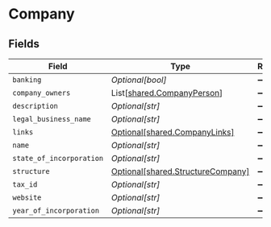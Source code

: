 # Company


## Fields

| Field                                                                        | Type                                                                         | Required                                                                     | Description                                                                  |
| ---------------------------------------------------------------------------- | ---------------------------------------------------------------------------- | ---------------------------------------------------------------------------- | ---------------------------------------------------------------------------- |
| `banking`                                                                    | *Optional[bool]*                                                             | :heavy_minus_sign:                                                           | N/A                                                                          |
| `company_owners`                                                             | List[[shared.CompanyPerson](../../models/shared/companyperson.md)]           | :heavy_minus_sign:                                                           | N/A                                                                          |
| `description`                                                                | *Optional[str]*                                                              | :heavy_minus_sign:                                                           | N/A                                                                          |
| `legal_business_name`                                                        | *Optional[str]*                                                              | :heavy_minus_sign:                                                           | N/A                                                                          |
| `links`                                                                      | [Optional[shared.CompanyLinks]](../../models/shared/companylinks.md)         | :heavy_minus_sign:                                                           | N/A                                                                          |
| `name`                                                                       | *Optional[str]*                                                              | :heavy_minus_sign:                                                           | N/A                                                                          |
| `state_of_incorporation`                                                     | *Optional[str]*                                                              | :heavy_minus_sign:                                                           | N/A                                                                          |
| `structure`                                                                  | [Optional[shared.StructureCompany]](../../models/shared/structurecompany.md) | :heavy_minus_sign:                                                           | N/A                                                                          |
| `tax_id`                                                                     | *Optional[str]*                                                              | :heavy_minus_sign:                                                           | N/A                                                                          |
| `website`                                                                    | *Optional[str]*                                                              | :heavy_minus_sign:                                                           | N/A                                                                          |
| `year_of_incorporation`                                                      | *Optional[str]*                                                              | :heavy_minus_sign:                                                           | N/A                                                                          |